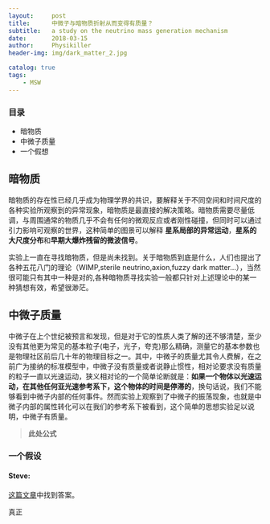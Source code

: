 ```yaml
---
layout:     post
title:      中微子与暗物质折射从而变得有质量？
subtitle:   a study on the neutrino mass generation mechanism 
date:       2018-03-15
author:     Physikiller
header-img: img/dark_matter_2.jpg

catalog: true
tags:
    - MSW
---
```





### 目录
 
- 暗物质
- 中微子质量
- 一个假想



## 暗物质
暗物质的存在性已经几乎成为物理学界的共识，要解释关于不同空间和时间尺度的各种实验所观察到的异常现象，暗物质是最直接的解决策略。暗物质需要尽量低调，与周围通常的物质几乎不会有任何的微观反应或者刚性碰撞，但同时可以通过引力影响可观察的世界，这种简单的图景可以解释 **星系局部的异常运动**，**星系的大尺度分布**和**早期大爆炸残留的微波信号**。

实验上一直在寻找暗物质，但是尚未找到。关于暗物质到底是什么，人们也提出了各种五花八门的理论（WIMP,sterile neutrino,axion,fuzzy dark matter...），当然很可能只有其中一种是对的,各种暗物质寻找实验一般都只针对上述理论中的某一种猜想有效，希望很渺茫。

## 中微子质量
中微子在上个世纪被预言和发现，但是对于它的性质人类了解的还不够清楚，至少没有其他更为常见的基本粒子(电子，光子，夸克)那么精确，测量它的基本参数也是物理社区前后几十年的物理目标之一。其中，中微子的质量尤其令人费解，在之前广为接纳的标准模型中，中微子没有质量或者说静止惯性，相对论要求没有质量的粒子一直以光速运动，狭义相对论的一个简单论断就是：**如果一个物体以光速运动，在其他任何亚光速参考系下，这个物体的时间是停滞的**，换句话说，我们不能够看到中微子内部的任何事件。然而实验上观察到了中微子的振荡现象，也就是中微子内部的属性转化可以在我们的参考系下被看到，这个简单的思想实验足以说明，中微子有质量。


> **此处公式**

### 一个假设


#### Steve:


[这篇文章](http://www.jiujitsubrotherhood.com/brazilian-jiu-jitsu-tips-a-c-t-model/)中找到答案。

真正
